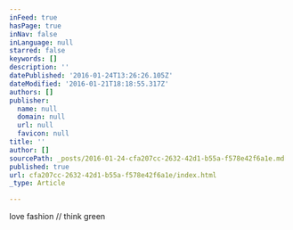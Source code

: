```yaml
---
inFeed: true
hasPage: true
inNav: false
inLanguage: null
starred: false
keywords: []
description: ''
datePublished: '2016-01-24T13:26:26.105Z'
dateModified: '2016-01-21T18:18:55.317Z'
authors: []
publisher:
  name: null
  domain: null
  url: null
  favicon: null
title: ''
author: []
sourcePath: _posts/2016-01-24-cfa207cc-2632-42d1-b55a-f578e42f6a1e.md
published: true
url: cfa207cc-2632-42d1-b55a-f578e42f6a1e/index.html
_type: Article

---
```

love fashion // think green